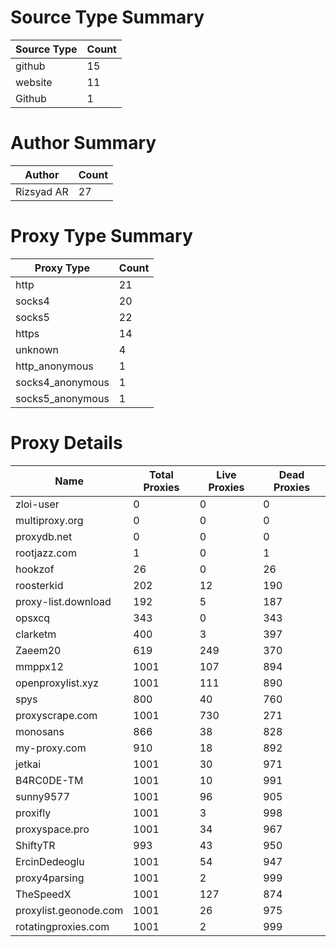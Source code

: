 # Source Type Summary

| Source Type | Count |
|-------------|-------|
| github | 15 |
| website | 11 |
| Github | 1 |


# Author Summary

| Author | Count |
|--------|-------|
| Rizsyad AR | 27 |


# Proxy Type Summary

| Proxy Type | Count |
|------------|-------|
| http | 21 |
| socks4 | 20 |
| socks5 | 22 |
| https | 14 |
| unknown | 4 |
| http_anonymous | 1 |
| socks4_anonymous | 1 |
| socks5_anonymous | 1 |


# Proxy Details

| Name | Total Proxies | Live Proxies | Dead Proxies |
|------|---------------|--------------|---------------|
| zloi-user | 0 | 0 | 0 |
| multiproxy.org | 0 | 0 | 0 |
| proxydb.net | 0 | 0 | 0 |
| rootjazz.com | 1 | 0 | 1 |
| hookzof | 26 | 0 | 26 |
| roosterkid | 202 | 12 | 190 |
| proxy-list.download | 192 | 5 | 187 |
| opsxcq | 343 | 0 | 343 |
| clarketm | 400 | 3 | 397 |
| Zaeem20 | 619 | 249 | 370 |
| mmppx12 | 1001 | 107 | 894 |
| openproxylist.xyz | 1001 | 111 | 890 |
| spys | 800 | 40 | 760 |
| proxyscrape.com | 1001 | 730 | 271 |
| monosans | 866 | 38 | 828 |
| my-proxy.com | 910 | 18 | 892 |
| jetkai | 1001 | 30 | 971 |
| B4RC0DE-TM | 1001 | 10 | 991 |
| sunny9577 | 1001 | 96 | 905 |
| proxifly | 1001 | 3 | 998 |
| proxyspace.pro | 1001 | 34 | 967 |
| ShiftyTR | 993 | 43 | 950 |
| ErcinDedeoglu | 1001 | 54 | 947 |
| proxy4parsing | 1001 | 2 | 999 |
| TheSpeedX | 1001 | 127 | 874 |
| proxylist.geonode.com | 1001 | 26 | 975 |
| rotatingproxies.com | 1001 | 2 | 999 |
